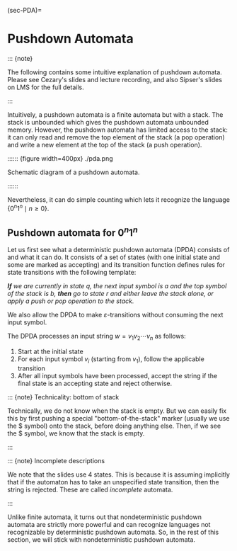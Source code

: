(sec-PDA)=

# Pushdown Automata

::: {note}

The following contains some intuitive explanation of pushdown automata.
Please see Cezary's slides and lecture recording, and also Sipser's
slides on LMS for the full details.

:::

Intuitively, a pushdown automata is a finite automata but with a stack.
The stack is unbounded which gives the pushdown automata unbounded
memory. However, the pushdown automata has limited access to the stack:
it can only read and remove the top element of the stack (a pop
operation) and write a new element at the top of the stack (a push
operation).

:::::: {figure width=400px} ./pda.png

Schematic diagram of a pushdown automata.

::::::

Nevertheless, it can do simple counting which lets it recognize the
language $\{0^n1^n \mid n \geq 0\}$.

## Pushdown automata for $0^n1^n$

Let us first see what a deterministic pushdown automata (DPDA) consists
of and what it can do. It consists of a set of states (with one initial
state and some are marked as accepting) and its transition function
defines rules for state transitions with the following template:

***If** we are currently in state $q$, the next input symbol is $a$ and
the top symbol of the stack is $b$, **then** go to state $r$ and either
leave the stack alone, or apply a push or pop operation to the stack.*

We also allow the DPDA to make $ε$-transitions without consuming the
next input symbol.

The DPDA processes an input string $w = v_1v_2\cdots v_n$ as follows:

1.  Start at the initial state
2.  For each input symbol $v_i$ (starting from $v_1$), follow the
    applicable transition
3.  After all input symbols have been processed, accept the string if
    the final state is an accepting state and reject otherwise.

::: {note} Technicality: bottom of stack

Technically, we do not know when the stack is empty. But we can easily
fix this by first pushing a special "bottom-of-the-stack" marker
(usually we use the \$ symbol) onto the stack, before doing anything
else. Then, if we see the \$ symbol, we know that the stack is empty.

:::

::: {note} Incomplete descriptions

We note that the slides use 4 states. This is because it is assuming
implicitly that if the automaton has to take an unspecified state
transition, then the string is rejected. These are called *incomplete*
automata.

:::

Unlike finite automata, it turns out that nondeterministic pushdown
automata are strictly more powerful and can recognize languages not
recognizable by deterministic pushdown automata. So, in the rest of this
section, we will stick with nondeterministic pushdown automata.
